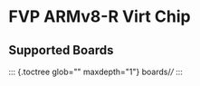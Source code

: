FVP ARMv8-R Virt Chip
=====================

Supported Boards
----------------

::: {.toctree glob="" maxdepth="1"}
boards/*/*
:::
